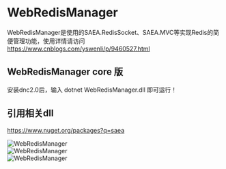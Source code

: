 # WebRedisManager
WebRedisManager是使用的SAEA.RedisSocket、SAEA.MVC等实现Redis的简便管理功能，使用详情请访问<a href="https://www.cnblogs.com/yswenli/p/9460527.html" target="_blank">https://www.cnblogs.com/yswenli/p/9460527.html</a>
## WebRedisManager core 版
安装dnc2.0后，输入 dotnet WebRedisManager.dll 即可运行！
<br/>
## 引用相关dll
https://www.nuget.org/packages?q=saea

<img src="https://github.com/yswenli/WebRedisManager/blob/master/WebRedisManager.png?raw=true" alt="WebRedisManager"/><br/>
<img src="https://github.com/yswenli/WebRedisManager/blob/master/WebRedisManager1.png?raw=true" alt="WebRedisManager"/><br/>
<img src="https://github.com/yswenli/WebRedisManager/blob/master/WebRedisManager2.png?raw=true" alt="WebRedisManager"/><br/>

